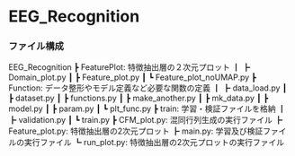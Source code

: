 # EEG_Recognition

### ファイル構成

EEG_Recognition
┣ FeaturePlot: 特徴抽出層の２次元プロット
┃ ┣ Domain_plot.py
┃ ┣ Feature_plot.py
┃ ┗ Feature_plot_noUMAP.py
┣  Function: データ整形やモデル定義など必要な関数の定義
┃ ┣ data_load.py
┃ ┣ dataset.py
┃ ┣ functions.py
┃ ┣ make_another.py
┃ ┣ mk_data.py
┃ ┣ model.py
┃ ┣ param.py
┃ ┗ plt_func.py
┣  train: 学習・検証ファイルを格納
┃ ┣ validation.py
┃ ┗ train.py
┣  CFM_plot.py: 混同行列生成の実行ファイル
┣  Feature_plot.py: 特徴抽出層の2次元プロット
┣  main.py: 学習及び検証ファイルの実行ファイル
┗  run_plot.py: 特徴抽出層の2次元プロットの実行ファイル